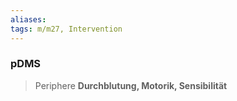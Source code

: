 ```yaml
---
aliases: 
tags: m/m27, Intervention
---
```

### pDMS
> Periphere **Durchblutung, Motorik, Sensibilität**